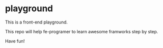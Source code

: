 # playground

This is a front-end playground.

This repo will help fe-programer to learn awesome framworks  step by step.

Have fun!
